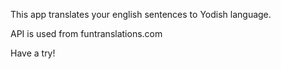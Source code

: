 This app translates your english sentences to Yodish language.

API is used from funtranslations.com

Have a try!
